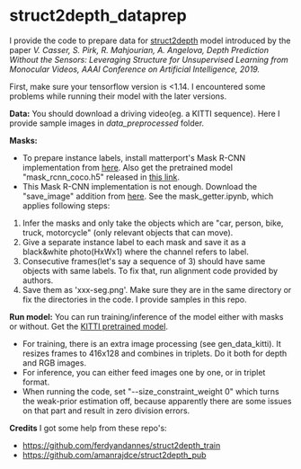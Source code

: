 # struct2depth_dataprep

I provide the code to prepare data for [struct2depth](https://github.com/tensorflow/models/tree/master/research/struct2depth) model introduced by the paper *V. Casser, S. Pirk, R. Mahjourian, A. Angelova, Depth Prediction Without the Sensors: Leveraging Structure for Unsupervised Learning from Monocular Videos, AAAI Conference on Artificial Intelligence, 2019.* 

First, make sure your tensorflow version is <1.14. I encountered some problems while running their model with the later versions.

**Data:**
You should download a driving video(eg. a KITTI sequence). Here I provide sample images in *data_preprocessed* folder.

**Masks:**
- To prepare instance labels, install matterport's Mask R-CNN implementation from [here](https://github.com/matterport/Mask_RCNN). Also get the pretrained model "mask_rcnn_coco.h5" released in [this link](https://github.com/matterport/Mask_RCNN/releases/tag/v2.0). 
- This Mask R-CNN implementation is not enough. Download the "save_image" addition from [here](https://github.com/matterport/Mask_RCNN/commit/bc8f148b820ebd45246ed358a120c99b09798d71).
See the mask_getter.ipynb, which applies following steps:
1. Infer the masks and only take the objects which are "car, person, bike, truck, motorcycle" (only relevant objects that can move).
2. Give a separate instance label to each mask and save it as a black&white photo(HxWx1) where the channel refers to label. 
3. Consecutive frames(let's say a sequence of 3) should have same objects with same labels. To fix that, run alignment code provided by authors. 
4. Save them as 'xxx-seg.png'. Make sure they are in the same directory or fix the directories in the code.
I provide samples in this repo.

**Run model:**
You can run training/inference of the model either with masks or without. Get the [KITTI pretrained model](https://drive.google.com/file/d/1mjb4ioDRH8ViGbui52stSUDwhkGrDXy8/view?usp=sharing).
- For training, there is an extra image processing (see gen_data_kitti). It resizes frames to 416x128 and combines in triplets. Do it both for depth and RGB images.
- For inference, you can either feed images one by one, or in triplet format. 
- When running the code, set "--size_constraint_weight 0" which turns the weak-prior estimation off, because apparently there are some issues on that part and result in zero division errors.


**Credits**
I got some help from these repo's:
- https://github.com/ferdyandannes/struct2depth_train 
- https://github.com/amanrajdce/struct2depth_pub

